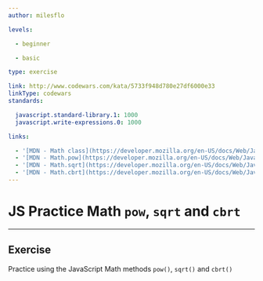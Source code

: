 ```yaml
---
author: milesflo

levels:

  - beginner

  - basic

type: exercise

link: http://www.codewars.com/kata/5733f948d780e27df6000e33
linkType: codewars
standards:

  javascript.standard-library.1: 1000
  javascript.write-expressions.0: 1000

links:

  - '[MDN - Math class](https://developer.mozilla.org/en-US/docs/Web/JavaScript/Reference/Global_Objects/Math)'
  - '[MDN - Math.pow](https://developer.mozilla.org/en-US/docs/Web/JavaScript/Reference/Global_Objects/Math/pow)'
  - '[MDN - Math.sqrt](https://developer.mozilla.org/en-US/docs/Web/JavaScript/Reference/Global_Objects/Math/sqrt)'
  - '[MDN - Math.cbrt](https://developer.mozilla.org/en-US/docs/Web/JavaScript/Reference/Global_Objects/Math/cbrt)'
---
```


# JS Practice Math `pow`, `sqrt` and `cbrt`

---
## Exercise

Practice using the JavaScript Math methods `pow()`, `sqrt()` and `cbrt()`
 
